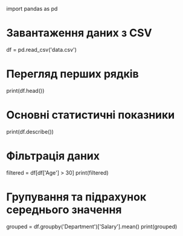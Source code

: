 import pandas as pd

# Завантаження даних з CSV
df = pd.read_csv('data.csv')

# Перегляд перших рядків
print(df.head())

# Основні статистичні показники
print(df.describe())

# Фільтрація даних
filtered = df[df['Age'] > 30]
print(filtered)

# Групування та підрахунок середнього значення
grouped = df.groupby('Department')['Salary'].mean()
print(grouped)
